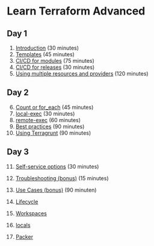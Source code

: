 # Learn Terraform Advanced

## Day 1

1. [Introduction](introduction) (30 minutes)
2. [Templates](templates.md) (45 minutes)
3. [CI/CD for modules](cicd-for-modules.md) (75 minutes)
4. [CI/CD for releases](cicd-for-releases.md) (30 minutes)
5. [Using multiple resources and providers](multiple-resources.md) (120 minutes)

## Day 2

6. [Count or for_each](count_or_for_each.md) (45 minutes)
7. [local-exec](local-exec.md) (30 minutes)
8. [remote-exec](remote-exec.md) (60 minutes)
9. [Best practices](best-practices.md) (90 minutes)
10. [Using Terragrunt](terragrunt.md) (90 minutes)

## Day 3

11. [Self-service options](self-service.md) (30 minutes)
12. [Troubleshooting (bonus)](troubleshooting.md) (15 minutes)
13. [Use Cases (bonus)](../BASIC/use-cases.md) (90 minuten)

1. [Lifecycle](lifecycle.md)
2. [Workspaces](workspaces.md)
3. [locals](locals.md)
4. [Packer](packer.md)
